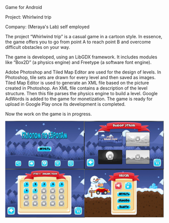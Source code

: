 Game for Android

Project: Whirlwind trip

Company: (Meraya's Lab) self employed

The project “Whirlwind trip” is a casual game in a cartoon style. In essence, the game offers you to go from point A to reach point B and overcome difficult obstacles on your way.

The game is developed, using an LibGDX framework. It includes modules like “Box2D” (a physics engine) and Freetype (a software font engine).

Adobe Photoshop and Tiled Map Editor are used for the design of levels. In Photoshop, tile sets are drawn for every level and then saved as images. Tiled Map Editor is used to generate an XML file based on the picture created in Photoshop. An XML file contains a description of the level structure. Then this file parses the physics engine to build a level. Google AdWords is added to the game for monetization. The game is ready for upload in Google Play once its development is completed.

Now the work on the game is in progress.

![Иллюстрация к проекту](https://github.com/ArtPreD/Project-Whirlwind-trip-/blob/master/preview.jpg)
